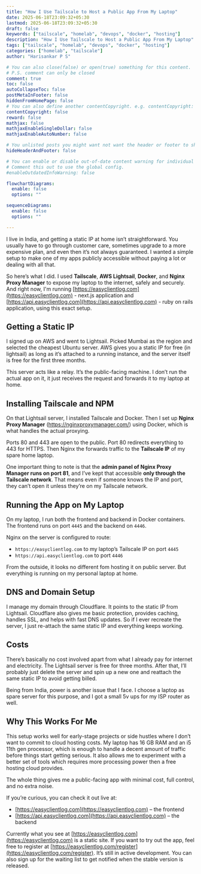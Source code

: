 ```yaml
---
title: "How I Use Tailscale to Host a Public App From My Laptop"
date: 2025-06-18T23:09:32+05:30
lastmod: 2025-06-18T23:09:32+05:30
draft: false
keywords: ["tailscale", "homelab", "devops", "docker", "hosting"]
description: "How I Use Tailscale to Host a Public App From My Laptop"
tags: ["tailscale", "homelab", "devops", "docker", "hosting"]
categories: ["homelab", "tailscale"]
author: "Harisankar P S"

# You can also close(false) or open(true) something for this content.
# P.S. comment can only be closed
comment: true
toc: false
autoCollapseToc: false
postMetaInFooter: false
hiddenFromHomePage: false
# You can also define another contentCopyright. e.g. contentCopyright: "This is another copyright."
contentCopyright: false
reward: false
mathjax: false
mathjaxEnableSingleDollar: false
mathjaxEnableAutoNumber: false

# You unlisted posts you might want not want the header or footer to show
hideHeaderAndFooter: false

# You can enable or disable out-of-date content warning for individual post.
# Comment this out to use the global config.
#enableOutdatedInfoWarning: false

flowchartDiagrams:
  enable: false
  options: ""

sequenceDiagrams:
  enable: false
  options: ""

---
```


I live in India, and getting a static IP at home isn’t straightforward. You usually have to go through customer care, sometimes upgrade to a more expensive plan, and even then it’s not always guaranteed. I wanted a simple setup to make one of my apps publicly accessible without paying a lot or dealing with all that.

So here’s what I did. I used **Tailscale**, **AWS Lightsail**, **Docker**, and **Nginx Proxy Manager** to expose my laptop to the internet, safely and securely. And right now, I'm running [https://easyclientlog.com](https://easyclientlog.com) - next.js application and [https://api.easyclientlog.com](https://api.easyclientlog.com) - ruby on rails application, using this exact setup.

## Getting a Static IP

I signed up on AWS and went to Lightsail. Picked Mumbai as the region and selected the cheapest Ubuntu server. AWS gives you a static IP for free (in lightsail) as long as it’s attached to a running instance, and the server itself is free for the first three months.

This server acts like a relay. It’s the public-facing machine. I don’t run the actual app on it, it just receives the request and forwards it to my laptop at home.

<!--more-->

## Installing Tailscale and NPM

On that Lightsail server, I installed Tailscale and Docker. Then I set up **Nginx Proxy Manager** (https://nginxproxymanager.com/) using Docker, which is what handles the actual proxying.

Ports 80 and 443 are open to the public. Port 80 redirects everything to 443 for HTTPS. Then Nginx the forwards traffic to the **Tailscale IP** of my spare home laptop.

One important thing to note is that the **admin panel of Nginx Proxy Manager runs on port 81**, and I’ve kept that accessible **only through the Tailscale network**. That means even if someone knows the IP and port, they can’t open it unless they’re on my Tailscale network.

## Running the App on My Laptop

On my laptop, I run both the frontend and backend in Docker containers. The frontend runs on port `4445` and the backend on `4446`.

Nginx on the server is configured to route:

- `https://easyclientlog.com` to my laptop’s Tailscale IP on port `4445`
- `https://api.easyclientlog.com` to port `4446`

From the outside, it looks no different fom hosting it on public server. But everything is running on my personal laptop at home.

## DNS and Domain Setup

I manage my domain through Cloudflare. It points to the static IP from Lightsail. Cloudflare also gives me basic protection, provides caching, handles SSL, and helps with fast DNS updates. So if I ever recreate the server, I just re-attach the same static IP and everything keeps working.

## Costs

There’s basically no cost involved apart from what I already pay for internet and electricity. The Lightsail server is free for three months. After that, I’ll probably just delete the server and spin up a new one and reattach the same static IP to avoid getting billed.

Being from India, power is another issue that I face. I choose a laptop as spare server for this purpose, and I got a small 5v ups for my ISP router as well.

## Why This Works For Me

This setup works well for early-stage projects or side hustles where I don’t want to commit to cloud hosting costs. My laptop has 16 GB RAM and an i5 11th gen processor, which is enough to handle a decent amount of traffic before things start getting serious. It also allows me to experiment with a better set of tools which requires more processing power then a free hosting cloud provides.

The whole thing gives me a public-facing app with minimal cost, full control, and no extra noise.

If you’re curious, you can check it out live at:

- [https://easyclientlog.com](https://easyclientlog.com) – the frontend
- [https://api.easyclientlog.com](https://api.easyclientlog.com) – the backend

Currently what you see at [https://easyclientlog.com](https://easyclientlog.com) is a static site. If you want to try out the app, feel free to register at [https://easyclientlog.com/register](https://easyclientlog.com/register). It’s still in active development. You can also sign up for the waiting list to get notified when the stable version is released.


